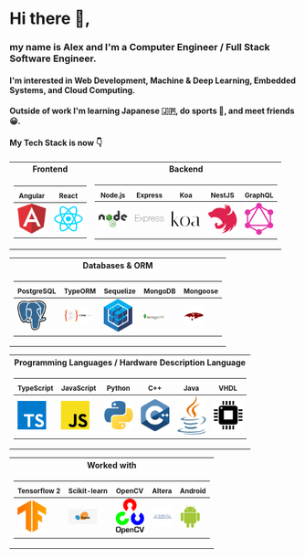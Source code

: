 # Hi there 👋,

### my name is Alex and I'm a Computer Engineer / Full Stack Software Engineer.
#### I'm interested in Web Development, Machine & Deep Learning, Embedded Systems, and Cloud Computing.

#### Outside of work I'm learning Japanese 🇯🇵, do sports 🏃, and meet friends 😀.

#### My Tech Stack is now 👇

<table>
<tr><th>Frontend </th><th>Backend</th></tr>
<tr><td>

|<sub>  Angular </sub> | <sub>  React </sub> |
|--|--
<img src="https://github.com/nik-neg/nik-neg/blob//main/images/angular-icon.svg" alt="drawing" width="50"/> |  <img src="https://github.com/nik-neg/nik-neg/blob//main/images/react.svg" alt="drawing" width="50"/>

</td><td>

<sub> Node.js  </sub>  | <sub> Express  </sub> | <sub> Koa </sub> | <sub> NestJS </sub>   | <sub>   GraphQL </sub> 
|--|--|--|--|--
<img src="https://github.com/nik-neg/nik-neg/blob//main/images/nodejs.svg" alt="drawing" width="50"/> |  <img src="https://github.com/nik-neg/nik-neg/blob//main/images/express.svg" alt="drawing" width="50"/> | <img src="https://github.com/nik-neg/nik-neg/blob//main/images/koa.svg" alt="drawing" width="50"/> | <img src="https://github.com/nik-neg/nik-neg/blob//main/images/nestjs.svg" alt="drawing" width="50"/> | <img src="https://github.com/nik-neg/nik-neg/blob//main/images/graphql.svg" alt="drawing" width="50"/> 
</td></tr> </table> 

<table>
<tr><th>Databases & ORM </th></tr>
<tr><td>
 
<sub> PostgreSQL </sub> | <sub> TypeORM </sub>  | <sub>  Sequelize </sub> | <sub> MongoDB </sub> | <sub> Mongoose </sub> 
|--|--|--|--|--
 <img src="https://github.com/nik-neg/nik-neg/blob//main/images/postgresql.svg" alt="drawing" width="50"/> | <img src="https://github.com/nik-neg/nik-neg/blob//main/images/type_orm.png" alt="drawing" width="50"/> | <img src="https://github.com/nik-neg/nik-neg/blob//main/images/sequelize.svg" alt="drawing" width="50"/>  |  <img src="https://github.com/nik-neg/nik-neg/blob//main/images/mongodb.svg" alt="drawing" width="35"/> | <img src="https://github.com/nik-neg/nik-neg/blob//main/images/mongoose.png" alt="drawing" width="35"/>
</td></tr> </table> 
 
 <table>
<tr><th>Programming Languages / Hardware Description Language</th></tr>
<tr><td>

<sub> TypeScript   </sub>      | <sub> JavaScript </sub>      | <sub> Python </sub>      | <sub> C++ </sub>       | <sub> Java </sub> | <sub> VHDL </sub>
|--|--|--|--|--|--
<img src="https://github.com/nik-neg/nik-neg/blob//main/images/typescript-icon.svg" alt="drawing" width="50"/> |  <img src="https://github.com/nik-neg/nik-neg/blob//main/images/javascript.svg" alt="drawing" width="50"/> | <img src="https://github.com/nik-neg/nik-neg/blob//main/images/python.svg" alt="drawing" width="50"/> | <img src="https://github.com/nik-neg/nik-neg/blob//main/images/c-plusplus.svg" alt="drawing" width="50"/> | <img src="https://github.com/nik-neg/nik-neg/blob//main/images/java.svg" alt="drawing" width="50"/> | <img src="https://github.com/nik-neg/nik-neg/blob//main/images/vhdl.png" alt="drawing" width="50"/> 
</td></tr> </table> 
 
 <table>
<tr><th>Worked with </th></tr>
<tr><td>

 <sub> Tensorflow 2 </sub> |  <sub> Scikit-learn </sub> | <sub> OpenCV </sub> | <sub> Altera </sub> | <sub> Android </sub> 
|--|--|--|--|--
<img src="https://github.com/nik-neg/nik-neg/blob//main/images/tensorflow.svg" alt="drawing" width="50"/> | <img src="https://github.com/nik-neg/nik-neg/blob//main/images/scikit.jpg" alt="drawing" width="50"/> | <img src="https://github.com/nik-neg/nik-neg/blob//main/images/opencv.svg" alt="drawing" width="50"/> |  <img src="https://github.com/nik-neg/nik-neg/blob//main/images/altera.svg" alt="drawing" width="35"/> | <img src="https://github.com/nik-neg/nik-neg/blob//main/images/android-icon.svg" alt="drawing" width="35"/> 
</td></tr> </table> 

 </table> 
